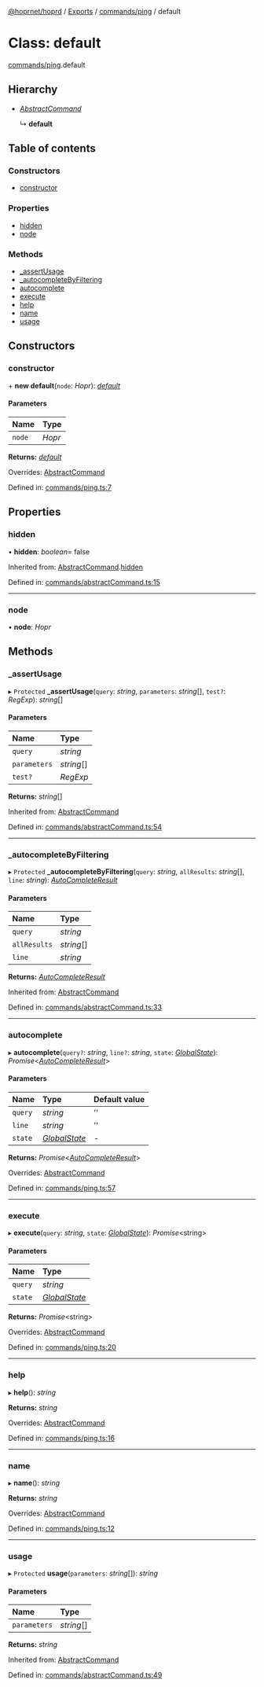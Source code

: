 [@hoprnet/hoprd](../README.md) / [Exports](../modules.md) / [commands/ping](../modules/commands_ping.md) / default

# Class: default

[commands/ping](../modules/commands_ping.md).default

## Hierarchy

- [*AbstractCommand*](commands_abstractcommand.abstractcommand.md)

  ↳ **default**

## Table of contents

### Constructors

- [constructor](commands_ping.default.md#constructor)

### Properties

- [hidden](commands_ping.default.md#hidden)
- [node](commands_ping.default.md#node)

### Methods

- [\_assertUsage](commands_ping.default.md#_assertusage)
- [\_autocompleteByFiltering](commands_ping.default.md#_autocompletebyfiltering)
- [autocomplete](commands_ping.default.md#autocomplete)
- [execute](commands_ping.default.md#execute)
- [help](commands_ping.default.md#help)
- [name](commands_ping.default.md#name)
- [usage](commands_ping.default.md#usage)

## Constructors

### constructor

\+ **new default**(`node`: *Hopr*): [*default*](commands_ping.default.md)

#### Parameters

| Name | Type |
| :------ | :------ |
| `node` | *Hopr* |

**Returns:** [*default*](commands_ping.default.md)

Overrides: [AbstractCommand](commands_abstractcommand.abstractcommand.md)

Defined in: [commands/ping.ts:7](https://github.com/hoprnet/hoprnet/blob/448a47a/packages/hoprd/src/commands/ping.ts#L7)

## Properties

### hidden

• **hidden**: *boolean*= false

Inherited from: [AbstractCommand](commands_abstractcommand.abstractcommand.md).[hidden](commands_abstractcommand.abstractcommand.md#hidden)

Defined in: [commands/abstractCommand.ts:15](https://github.com/hoprnet/hoprnet/blob/448a47a/packages/hoprd/src/commands/abstractCommand.ts#L15)

___

### node

• **node**: *Hopr*

## Methods

### \_assertUsage

▸ `Protected` **_assertUsage**(`query`: *string*, `parameters`: *string*[], `test?`: *RegExp*): *string*[]

#### Parameters

| Name | Type |
| :------ | :------ |
| `query` | *string* |
| `parameters` | *string*[] |
| `test?` | *RegExp* |

**Returns:** *string*[]

Inherited from: [AbstractCommand](commands_abstractcommand.abstractcommand.md)

Defined in: [commands/abstractCommand.ts:54](https://github.com/hoprnet/hoprnet/blob/448a47a/packages/hoprd/src/commands/abstractCommand.ts#L54)

___

### \_autocompleteByFiltering

▸ `Protected` **_autocompleteByFiltering**(`query`: *string*, `allResults`: *string*[], `line`: *string*): [*AutoCompleteResult*](../modules/commands_abstractcommand.md#autocompleteresult)

#### Parameters

| Name | Type |
| :------ | :------ |
| `query` | *string* |
| `allResults` | *string*[] |
| `line` | *string* |

**Returns:** [*AutoCompleteResult*](../modules/commands_abstractcommand.md#autocompleteresult)

Inherited from: [AbstractCommand](commands_abstractcommand.abstractcommand.md)

Defined in: [commands/abstractCommand.ts:33](https://github.com/hoprnet/hoprnet/blob/448a47a/packages/hoprd/src/commands/abstractCommand.ts#L33)

___

### autocomplete

▸ **autocomplete**(`query?`: *string*, `line?`: *string*, `state`: [*GlobalState*](../modules/commands_abstractcommand.md#globalstate)): *Promise*<[*AutoCompleteResult*](../modules/commands_abstractcommand.md#autocompleteresult)\>

#### Parameters

| Name | Type | Default value |
| :------ | :------ | :------ |
| `query` | *string* | '' |
| `line` | *string* | '' |
| `state` | [*GlobalState*](../modules/commands_abstractcommand.md#globalstate) | - |

**Returns:** *Promise*<[*AutoCompleteResult*](../modules/commands_abstractcommand.md#autocompleteresult)\>

Overrides: [AbstractCommand](commands_abstractcommand.abstractcommand.md)

Defined in: [commands/ping.ts:57](https://github.com/hoprnet/hoprnet/blob/448a47a/packages/hoprd/src/commands/ping.ts#L57)

___

### execute

▸ **execute**(`query`: *string*, `state`: [*GlobalState*](../modules/commands_abstractcommand.md#globalstate)): *Promise*<string\>

#### Parameters

| Name | Type |
| :------ | :------ |
| `query` | *string* |
| `state` | [*GlobalState*](../modules/commands_abstractcommand.md#globalstate) |

**Returns:** *Promise*<string\>

Overrides: [AbstractCommand](commands_abstractcommand.abstractcommand.md)

Defined in: [commands/ping.ts:20](https://github.com/hoprnet/hoprnet/blob/448a47a/packages/hoprd/src/commands/ping.ts#L20)

___

### help

▸ **help**(): *string*

**Returns:** *string*

Overrides: [AbstractCommand](commands_abstractcommand.abstractcommand.md)

Defined in: [commands/ping.ts:16](https://github.com/hoprnet/hoprnet/blob/448a47a/packages/hoprd/src/commands/ping.ts#L16)

___

### name

▸ **name**(): *string*

**Returns:** *string*

Overrides: [AbstractCommand](commands_abstractcommand.abstractcommand.md)

Defined in: [commands/ping.ts:12](https://github.com/hoprnet/hoprnet/blob/448a47a/packages/hoprd/src/commands/ping.ts#L12)

___

### usage

▸ `Protected` **usage**(`parameters`: *string*[]): *string*

#### Parameters

| Name | Type |
| :------ | :------ |
| `parameters` | *string*[] |

**Returns:** *string*

Inherited from: [AbstractCommand](commands_abstractcommand.abstractcommand.md)

Defined in: [commands/abstractCommand.ts:49](https://github.com/hoprnet/hoprnet/blob/448a47a/packages/hoprd/src/commands/abstractCommand.ts#L49)
